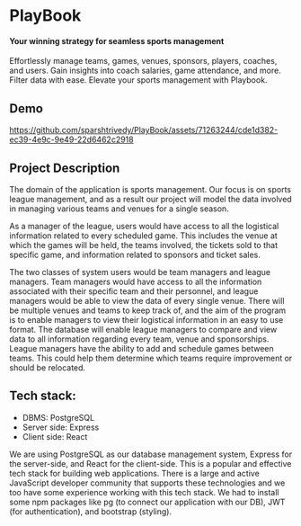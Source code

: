 # PlayBook
#### Your winning strategy for seamless sports management
Effortlessly manage teams, games, venues, sponsors, players, coaches, and users. Gain insights into coach salaries, game attendance, and more. Filter data with ease. Elevate your sports management with Playbook.

## Demo
https://github.com/sparshtrivedy/PlayBook/assets/71263244/cde1d382-ec39-4e9c-9e49-22d6462c2918


## Project Description
The domain of the application is sports management. Our focus is on sports league management, and as a result our project will model the data involved in managing various teams and venues for a single season.

As a manager of the league, users would have access to all the logistical information related to every scheduled game. This includes the venue at which the games will be held, the teams involved, the tickets sold to that specific game, and information related to sponsors and ticket sales. 

The two classes of system users would be team managers and league managers. Team managers would have access to all the information associated with their specific team and their personnel, and league managers would be able to view the data of every single venue. There will be multiple venues and teams to keep track of, and the aim of the program is to enable managers to view their logistical information in an easy to use format. The database will enable league managers to compare and view data to all information regarding every team, venue and sponsorships. League managers have the ability to add and schedule games between teams. This could help them determine which teams require improvement or should be relocated. 

## Tech stack:
- DBMS: PostgreSQL
- Server side: Express
- Client side: React

We are using PostgreSQL as our database management system, Express for the server-side, and React for the client-side. This is a popular and effective tech stack for building web applications. There is a large and active JavaScript developer community that supports these technologies and we too have some experience working with this tech stack. We had to install some npm packages like pg (to connect our application with our DB), JWT (for authentication), and bootstrap (styling).
